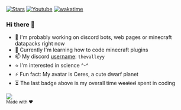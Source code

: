 [![Stars](https://img.shields.io/github/stars/thevalleyy?color=white&style=plastic)](https://github.com/thevalleyy?tab=repositories&q=&type=&language=&sort=stargazers)
[![Youtube](https://img.shields.io/youtube/channel/subscribers/UCAAHDguTiSsomnRcAqIb2dA?color=%20%23e52d27&label=subscribers&style=plastic)](https://www.youtube.com/channel/UCAAHDguTiSsomnRcAqIb2dA)
[![wakatime](https://wakatime.com/badge/user/578854e6-3cc8-43e1-9bf4-3f5a8987960e.svg?style=plastic)](https://wakatime.com/@578854e6-3cc8-43e1-9bf4-3f5a8987960e)
### Hi there 👋

- 🔭 I'm probably working on discord bots, web pages or minecraft datapacks right now
- 🌱 Currently I'm learning how to code minecraft plugins
- 📫 My discord [username](https://i.kym-cdn.com/entries/icons/original/000/032/479/Screen_Shot_2020-01-17_at_1.25.27_PM.jpg): `thevalleyy`
- ⭐ I'm interested in science ^-^
- ⚡ Fun fact: My avatar is Ceres, a cute dwarf planet
- ⏳ The last badge above is my overall time ~~wasted~~ spent in coding



<a href="https://github-profile-summary-cards.vercel.app">
  <div style="display: flex; justify-content: space-between;">
    <!--<img src="https://github-readme-stats.vercel.app/api/top-langs/?username=thevalleyy&theme=tokyonight&layout=compact" width="49% "/> -->
    <!-- <img src="https://github-readme-stats.vercel.app/api?username=thevalleyy&show_icons=true&theme=tokyonight&include_all_commits=true&count_private=true" width="49%"/> -->
    <img src="https://github-profile-summary-cards.vercel.app/api/cards/profile-details?username=thevalleyy&theme=default">
  </div>
</a>

<sub>
  Made with ❤
</sub>
